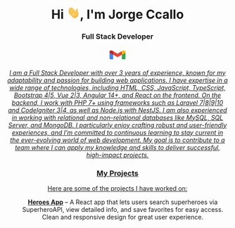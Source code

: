 <h1 align="center">Hi <img src="https://raw.githubusercontent.com/ABSphreak/ABSphreak/master/gifs/Hi.gif" width="30px">, I'm Jorge Ccallo</h1>
<h3 align="center">Full Stack Developer</h3>
<p align="center">
<a href = "mailto: jccallo@outlook.com">
  <img src="https://raw.githubusercontent.com/jccallo/jccallo/main/assets/gmail-icon.png" height="30" width="40" />
</p>
</p>

<p align="center">
  <em>
I am a Full Stack Developer with over 3 years of experience, known for my adaptability and passion for building web applications. I have expertise in a wide range of technologies, including HTML, CSS, JavaScript, TypeScript, Bootstrap 4|5, Vue 2|3, Angular 14+, and React on the frontend. On the backend, I work with PHP 7+ using frameworks such as Laravel 7|8|9|10 and CodeIgniter 3|4, as well as Node.js with NestJS. I am also experienced in working with relational and non-relational databases like MySQL, SQL Server, and MongoDB. I particularly enjoy crafting robust and user-friendly experiences, and I’m committed to continuous learning to stay current in the ever-evolving world of web development. My goal is to contribute to a team where I can apply my knowledge and skills to deliver successful, high-impact projects.
  </em> 
</p>

<h3 align="center">My Projects</h3>
<p align="center">
  Here are some of the projects I have worked on:
</p>

<ul align="center" style="list-style-type:none;">
<li>
  <b><a href="https://github.com/jccallo/heroes-app" target="_blank">Heroes App</a></b> – A React app that lets users search superheroes via SuperheroAPI, view detailed info, and save favorites for easy access. Clean and responsive design for great user experience.
</li>


</ul>

